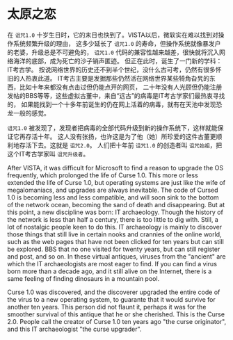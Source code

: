 # 太原之恋

在 `诅咒1.0` 十岁生日时，它的末日也快到了。VISTA以后，微软实在难以找到对操作系统频繁升级的理由，
这多少延长了 `诅咒1.0` 的寿命，但操作系统就像暴发户的老婆，升级总是不可避免的，
 `诅咒1.0` 代码的兼容性越来越差，很快就将沉入网络海洋的底部，成为死亡的沙子销声匿迹。
但正在此时，诞生了一门新的学科：IT考古学。
按说网络世界的历史还不到半个世纪，没什么古可考，仍然有很多怀旧的人热衷此道。
IT考古主要是发掘那些仍然活在网络世界某些犄角旮旯的东西，比如十年来都没有点击过但仍能点开的网页，
二十年没有人光顾但仍能注册发帖的BBS等等，这些虚拟古董中，来自“远古”的病毒是IT考古学家们最热衷寻找的，
如果能找到一个十多年前诞生的仍在网上活着的病毒，就有在天池中发现恐龙一般的感觉。

 `诅咒1.0` 被发现了，发现者把病毒的全部代码升级到新的操作系统下，这样就能保证它再存活十年。
这人没有张扬，也许这是为了他（她）所珍爱的这件古董更顺利地存活下去。这就是 `诅咒2.0`。
人们把十年前 `诅咒1.0` 的创造者叫 `诅咒始祖`，把这个IT考古学家叫 `诅咒升级者`。

After VISTA, it was difficult for Microsoft to find a reason to upgrade the OS frequently, which prolonged the life of Curse 1.0.
This more or less extended the life of Curse 1.0, but operating systems are just like the wife of megalomaniacs, and upgrades are always inevitable.
The code of Cursed 1.0 is becoming less and less compatible, and will soon sink to the bottom of the network ocean,
becoming the sand of death and disappearing.
But at this point, a new discipline was born: IT archaeology.
Though the history of the network is less than half a century, there is too little to dig with.
Still, a lot of nostalgic people keen to do this.
IT archaeology is mainly to discover those things that still live in certain nooks and crannies of the online world,
such as the web pages that have not been clicked for ten years but can still be explored.
BBS that no one visited for twenty years, but can still register and post,  and so on.
In these virtual antiques, viruses from the "ancient" are which the IT archaeologists are most eager to find.
If you can find a virus born more than a decade ago, and it still alive on the Internet,
there is a same feeling of finding dinosaurs in a mountain pool.

Curse 1.0 was discovered, and the discoverer upgraded the entire code of the virus to a new operating system,
to guarante that it would survive for another ten years.
This person did not flaunt it, perhaps it was for the smoother survival of this antique that he or she cherished.
This is the Curse 2.0.
People call the creator of Curse 1.0 ten years ago "the curse originator", and this IT archaeologist "the curse upgrader".
